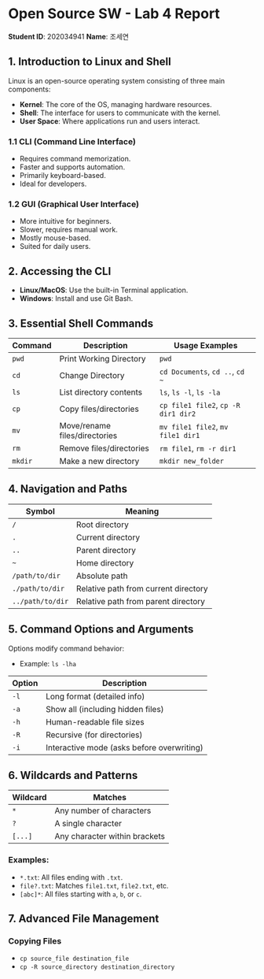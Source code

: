 # Open Source SW - Lab 4 Report  
**Student ID**: 202034941
**Name**: 조세연  

## 1. Introduction to Linux and Shell  
Linux is an open-source operating system consisting of three main components:

- **Kernel**: The core of the OS, managing hardware resources.
- **Shell**: The interface for users to communicate with the kernel.
- **User Space**: Where applications run and users interact.

### 1.1 CLI (Command Line Interface)  
- Requires command memorization.  
- Faster and supports automation.  
- Primarily keyboard-based.  
- Ideal for developers.

### 1.2 GUI (Graphical User Interface)  
- More intuitive for beginners.  
- Slower, requires manual work.  
- Mostly mouse-based.  
- Suited for daily users.

## 2. Accessing the CLI  
- **Linux/MacOS**: Use the built-in Terminal application.  
- **Windows**: Install and use Git Bash.

## 3. Essential Shell Commands  

| Command | Description | Usage Examples |
|---------|-------------|----------------|
| `pwd`   | Print Working Directory | `pwd` |
| `cd`    | Change Directory | `cd Documents`, `cd ..`, `cd ~` |
| `ls`    | List directory contents | `ls`, `ls -l`, `ls -la` |
| `cp`    | Copy files/directories | `cp file1 file2`, `cp -R dir1 dir2` |
| `mv`    | Move/rename files/directories | `mv file1 file2`, `mv file1 dir1` |
| `rm`    | Remove files/directories | `rm file1`, `rm -r dir1` |
| `mkdir` | Make a new directory | `mkdir new_folder` |

## 4. Navigation and Paths  

| Symbol | Meaning |
|--------|---------|
| `/`    | Root directory |
| `.`    | Current directory |
| `..`   | Parent directory |
| `~`    | Home directory |
| `/path/to/dir` | Absolute path |
| `./path/to/dir` | Relative path from current directory |
| `../path/to/dir` | Relative path from parent directory |

## 5. Command Options and Arguments  
Options modify command behavior:

- Example: `ls -lha`

| Option | Description |
|--------|-------------|
| `-l`   | Long format (detailed info) |
| `-a`   | Show all (including hidden files) |
| `-h`   | Human-readable file sizes |
| `-R`   | Recursive (for directories) |
| `-i`   | Interactive mode (asks before overwriting) |

## 6. Wildcards and Patterns  

| Wildcard | Matches |
|----------|---------|
| `*`      | Any number of characters |
| `?`      | A single character |
| `[...]`  | Any character within brackets |

### Examples:
- `*.txt`: All files ending with `.txt`.
- `file?.txt`: Matches `file1.txt`, `file2.txt`, etc.
- `[abc]*`: All files starting with `a`, `b`, or `c`.

## 7. Advanced File Management  

### Copying Files
- `cp source_file destination_file`
- `cp -R source_directory destination_directory`
